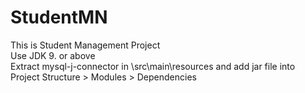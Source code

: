 # StudentMN
This is Student Management Project \
Use JDK 9. or above \
Extract mysql-j-connector in \src\main\resources
and add jar file into Project Structure > Modules > Dependencies

